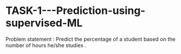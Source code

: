 # TASK-1---Prediction-using-supervised-ML
Problem statement : Predict the percentage of a student based on the number of hours he/she studies . 
